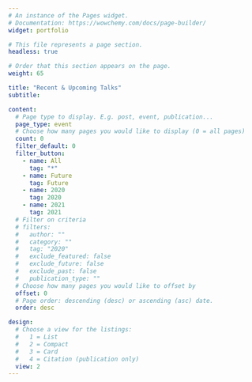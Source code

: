 ```yaml
---
# An instance of the Pages widget.
# Documentation: https://wowchemy.com/docs/page-builder/
widget: portfolio

# This file represents a page section.
headless: true

# Order that this section appears on the page.
weight: 65

title: "Recent & Upcoming Talks"
subtitle:

content:
  # Page type to display. E.g. post, event, publication...
  page_type: event
  # Choose how many pages you would like to display (0 = all pages)
  count: 0
  filter_default: 0
  filter_button:
    - name: All
      tag: "*"
    - name: Future
      tag: Future
    - name: 2020
      tag: 2020
    - name: 2021
      tag: 2021
  # Filter on criteria
  # filters:
  #   author: ""
  #   category: ""
  #   tag: "2020"
  #   exclude_featured: false
  #   exclude_future: false
  #   exclude_past: false
  #   publication_type: ""
  # Choose how many pages you would like to offset by
  offset: 0
  # Page order: descending (desc) or ascending (asc) date.
  order: desc

design:
  # Choose a view for the listings:
  #   1 = List
  #   2 = Compact
  #   3 = Card
  #   4 = Citation (publication only)
  view: 2
---
```

